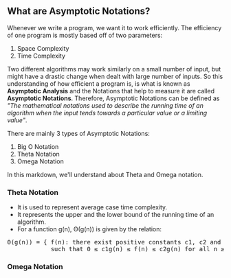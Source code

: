 ## What are Asymptotic Notations?

Whenever we write a program, we want it to work efficiently. The efficiency of one program is mostly based off of two parameters: 
1) Space Complexity 
2) Time Complexity

Two different algorithms may work similarly on a small number of input, but might have a drastic change when dealt with large number of inputs. So this understanding of how efficient a program is, is what is known as <b>Asymptotic Analysis</b> and the Notations that help to measure it are called <b>Asymptotic Notations</b>. Therefore, Asymptotic Notations can be defined as <i>"The mathematical notations used to describe the running time of an algorithm when the input tends towards a particular value or a limiting value"</i>.

There are mainly 3 types of Asymptotic Notations:
1) Big O Notation
2) Theta Notation
3) Omega Notation

In this markdown, we'll understand about Theta and Omega notation.

### Theta Notation

- It is used to represent average case time complexity.
- It represents the upper and the lower bound of the running time of an algorithm.
- For a function g(n), Θ(g(n)) is given by the relation:
<pre>
Θ(g(n)) = { f(n): there exist positive constants c1, c2 and n0
            such that 0 ≤ c1g(n) ≤ f(n) ≤ c2g(n) for all n ≥ n0 }
</pre>

### Omega Notation

